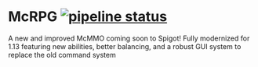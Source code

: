 # McRPG [![pipeline status](https://github.com/Eunoians/McRPG/workflows/Java%20CI/badge.svg)](https://github.com/Eunoians/McRPG/actions)

A new and improved McMMO coming soon to Spigot! Fully modernized for 1.13 featuring new abilities, better balancing, and a robust GUI system to replace the old command system
